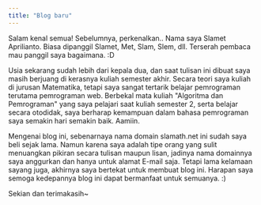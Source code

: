 ```yaml
---
title: "Blog baru"
---
```

Salam kenal semua!
Sebelumnya, perkenalkan.. Nama saya Slamet Aprilianto. Biasa dipanggil Slamet, Met, Slam, Slem, dll. Terserah pembaca mau panggil saya bagaimana. :D

Usia sekarang sudah lebih dari kepala dua, dan saat tulisan ini dibuat saya masih berjuang di kerasnya kuliah semester akhir. Secara teori saya kuliah di jurusan Matematika, tetapi saya sangat tertarik belajar pemrograman terutama pemrograman web. Berbekal mata kuliah "Algoritma dan Pemrograman" yang saya pelajari saat kuliah semester 2, serta belajar secara otodidak, saya berharap kemampuan dalam bahasa pemrograman saya semakin hari semakin baik. Aamiin.

<!-- more -->

Mengenai blog ini, sebenarnaya nama domain slamath.net ini sudah saya beli sejak lama. Namun karena saya adalah tipe orang yang sulit menuangkan pikiran secara tulisan maupun lisan, jadinya nama domainnya saya anggurkan dan hanya untuk alamat E-mail saja. Tetapi lama kelamaan sayang juga, akhirnya saya bertekat untuk membuat blog ini. Harapan saya semoga kedepannya blog ini dapat bermanfaat untuk semuanya. :)

Sekian dan terimakasih~